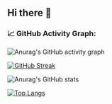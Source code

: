 ## Hi there 👋

<!--
**DavidDomchenkov/DavidDomchenkov** is a ✨ _special_ ✨ repository because its `README.md` (this file) appears on your GitHub profile.

Here are some ideas to get you started:

- 🔭 I’m currently working on ...
- 🌱 I’m currently learning ...
- 👯 I’m looking to collaborate on ...
- 🤔 I’m looking for help with ...
- 💬 Ask me about ...
- 📫 How to reach me: ...
- 😄 Pronouns: ...
- ⚡ Fun fact: ...
-->

### 📈 GitHub Activity Graph:
![Anurag's GitHub activity graph](https://activity-graph.herokuapp.com/graph?DavidDomchenkov)

[![GitHub Streak](https://streak-stats.demolab.com/?user=DavidDomchenkov)](https://git.io/streak-stats)

![Anurag's GitHub stats](https://github-readme-stats.vercel.app/api?username=DavidDomchenkov&show_icons=true&theme=radical)

[![Top Langs](https://github-readme-stats.vercel.app/api/top-langs/?username=DavidDomchenkov&layout=compact)](https://github.com/anuraghazra/github-readme-stats)
